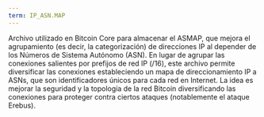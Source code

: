 ```yaml
---
term: IP_ASN.MAP
---
```


Archivo utilizado en Bitcoin Core para almacenar el ASMAP, que mejora el agrupamiento (es decir, la categorización) de direcciones IP al depender de los Números de Sistema Autónomo (ASN). En lugar de agrupar las conexiones salientes por prefijos de red IP (/16), este archivo permite diversificar las conexiones estableciendo un mapa de direccionamiento IP a ASNs, que son identificadores únicos para cada red en Internet. La idea es mejorar la seguridad y la topología de la red Bitcoin diversificando las conexiones para proteger contra ciertos ataques (notablemente el ataque Erebus).